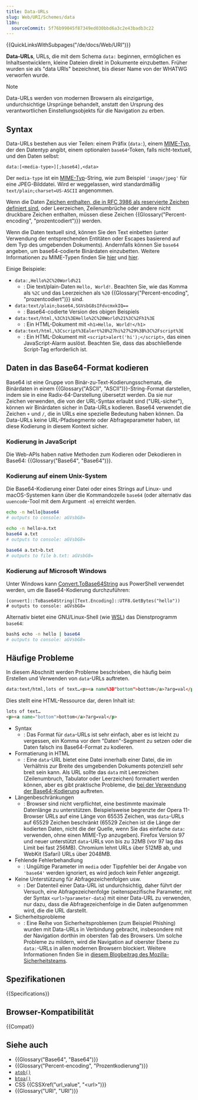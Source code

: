 ```yaml
---
title: Data-URLs
slug: Web/URI/Schemes/data
l10n:
  sourceCommit: 5f76b99045f87349ed030bbd6a3c2e43badb3c22
---
```


{{QuickLinksWithSubpages("/de/docs/Web/URI")}}

**Data-URLs**, URLs, die mit dem Schema `data:` beginnen, ermöglichen es Inhaltsentwicklern, kleine Dateien direkt in Dokumente einzubetten. Früher wurden sie als "data URIs" bezeichnet, bis dieser Name von der WHATWG verworfen wurde.

> [!NOTE]
> Data-URLs werden von modernen Browsern als einzigartige, undurchsichtige Ursprünge behandelt, anstatt den Ursprung des verantwortlichen Einstellungsobjekts für die Navigation zu erben.

## Syntax

Data-URLs bestehen aus vier Teilen: einem Präfix (`data:`), einem [MIME-Typ](/de/docs/Web/HTTP/MIME_types), der den Datentyp angibt, einem optionalen `base64`-Token, falls nicht-textuell, und den Daten selbst:

```plain
data:[<media-type>][;base64],<data>
```

Der `media-type` ist ein [MIME-Typ](/de/docs/Web/HTTP/MIME_types)-String, wie zum Beispiel `'image/jpeg'` für eine JPEG-Bilddatei. Wird er weggelassen, wird standardmäßig `text/plain;charset=US-ASCII` angenommen.

Wenn die Daten [Zeichen enthalten, die in RFC 3986 als reservierte Zeichen definiert sind](https://datatracker.ietf.org/doc/html/rfc3986#section-2.2), oder Leerzeichen, Zeilenumbrüche oder andere nicht druckbare Zeichen enthalten, müssen diese Zeichen {{Glossary("Percent-encoding", "prozentcodiert")}} werden.

Wenn die Daten textuell sind, können Sie den Text einbetten (unter Verwendung der entsprechenden Entitäten oder Escapes basierend auf dem Typ des umgebenden Dokuments). Andernfalls können Sie `base64` angeben, um base64-codierte Binärdaten einzubetten. Weitere Informationen zu MIME-Typen finden Sie [hier](/de/docs/Web/HTTP/MIME_types) und [hier](/de/docs/Web/HTTP/MIME_types/Common_types).

Einige Beispiele:

- `data:,Hello%2C%20World%21`
  - : Die text/plain-Daten `Hello, World!`. Beachten Sie, wie das Komma als `%2C` und das Leerzeichen als `%20` {{Glossary("Percent-encoding", "prozentcodiert")}} sind.
- `data:text/plain;base64,SGVsbG8sIFdvcmxkIQ==`
  - : Base64-codierte Version des obigen Beispiels
- `data:text/html,%3Ch1%3EHello%2C%20World%21%3C%2Fh1%3E`
  - : Ein HTML-Dokument mit `<h1>Hello, World!</h1>`
- `data:text/html,%3Cscript%3Ealert%28%27hi%27%29%3B%3C%2Fscript%3E`
  - : Ein HTML-Dokument mit `<script>alert('hi');</script>`, das einen JavaScript-Alarm auslöst. Beachten Sie, dass das abschließende Script-Tag erforderlich ist.

## Daten in das Base64-Format kodieren

Base64 ist eine Gruppe von Binär-zu-Text-Kodierungsschemata, die Binärdaten in einem {{Glossary("ASCII", "ASCII")}}-String-Format darstellen, indem sie in eine Radix-64-Darstellung übersetzt werden. Da sie nur Zeichen verwenden, die von der URL-Syntax erlaubt sind ("URL-sicher"), können wir Binärdaten sicher in Data-URLs kodieren. Base64 verwendet die Zeichen `+` und `/`, die in URLs eine spezielle Bedeutung haben können. Da Data-URLs keine URL-Pfadsegmente oder Abfrageparameter haben, ist diese Kodierung in diesem Kontext sicher.

### Kodierung in JavaScript

Die Web-APIs haben native Methoden zum Kodieren oder Dekodieren in Base64: {{Glossary("Base64", "Base64")}}.

### Kodierung auf einem Unix-System

Die Base64-Kodierung einer Datei oder eines Strings auf Linux- und macOS-Systemen kann über die Kommandozeile `base64` (oder alternativ das `uuencode`-Tool mit dem Argument `-m`) erreicht werden.

```bash
echo -n hello|base64
# outputs to console: aGVsbG8=

echo -n hello>a.txt
base64 a.txt
# outputs to console: aGVsbG8=

base64 a.txt>b.txt
# outputs to file b.txt: aGVsbG8=
```

### Kodierung auf Microsoft Windows

Unter Windows kann [Convert.ToBase64String](https://learn.microsoft.com/en-us/dotnet/api/system.convert.tobase64string?view=net-5.0) aus PowerShell verwendet werden, um die Base64-Kodierung durchzuführen:

```plain
[convert]::ToBase64String([Text.Encoding]::UTF8.GetBytes("hello"))
# outputs to console: aGVsbG8=
```

Alternativ bietet eine GNU/Linux-Shell (wie [WSL](https://en.wikipedia.org/wiki/Windows_Subsystem_for_Linux)) das Dienstprogramm `base64`:

```bash
bash$ echo -n hello | base64
# outputs to console: aGVsbG8=
```

## Häufige Probleme

In diesem Abschnitt werden Probleme beschrieben, die häufig beim Erstellen und Verwenden von `data`-URLs auftreten.

```html
data:text/html,lots of text…<p><a name%3D"bottom">bottom</a>?arg=val</p>
```

Dies stellt eine HTML-Ressource dar, deren Inhalt ist:

```html
lots of text…
<p><a name="bottom">bottom</a>?arg=val</p>
```

- Syntax
  - : Das Format für `data`-URLs ist sehr einfach, aber es ist leicht zu vergessen, ein Komma vor dem "Daten"-Segment zu setzen oder die Daten falsch ins Base64-Format zu kodieren.
- Formatierung in HTML
  - : Eine `data`-URL bietet eine Datei innerhalb einer Datei, die im Verhältnis zur Breite des umgebenden Dokuments potenziell sehr breit sein kann. Als URL sollte das `data` mit Leerzeichen (Zeilenumbruch, Tabulator oder Leerzeichen) formatiert werden können, aber es gibt praktische Probleme, die [bei der Verwendung der Base64-Kodierung](https://bugzil.la/73026#c12) auftreten.
- Längenbeschränkungen
  - : Browser sind nicht verpflichtet, eine bestimmte maximale Datenlänge zu unterstützen. Beispielsweise begrenzte der Opera 11-Browser URLs auf eine Länge von 65535 Zeichen, was `data`-URLs auf 65529 Zeichen beschränkt (65529 Zeichen ist die Länge der kodierten Daten, nicht die der Quelle, wenn Sie das einfache `data:` verwenden, ohne einen MIME-Typ anzugeben). Firefox Version 97 und neuer unterstützt `data`-URLs von bis zu 32MB (vor 97 lag das Limit bei fast 256MB). Chromium lehnt URLs über 512MB ab, und WebKit (Safari) URLs über 2048MB.
- Fehlende Fehlerbehandlung
  - : Ungültige Parameter im `media` oder Tippfehler bei der Angabe von `'base64'` werden ignoriert, es wird jedoch kein Fehler angezeigt.
- Keine Unterstützung für Abfragezeichenfolgen usw.
  - : Der Datenteil einer Data-URL ist undurchsichtig, daher führt der Versuch, eine Abfragezeichenfolge (seitenspezifische Parameter, mit der Syntax `<url>?parameter-data`) mit einer Data-URL zu verwenden, nur dazu, dass die Abfragezeichenfolge in die Daten aufgenommen wird, die die URL darstellt.
- Sicherheitsprobleme
  - : Eine Reihe von Sicherheitsproblemen (zum Beispiel Phishing) wurden mit Data-URLs in Verbindung gebracht, insbesondere mit der Navigation dorthin im obersten Tab des Browsers. Um solche Probleme zu mildern, wird die Navigation auf oberster Ebene zu `data:`-URLs in allen modernen Browsern blockiert. Weitere Informationen finden Sie in [diesem Blogbeitrag des Mozilla-Sicherheitsteams](https://blog.mozilla.org/security/2017/11/27/blocking-top-level-navigations-data-urls-firefox-59/).

## Spezifikationen

{{Specifications}}

## Browser-Kompatibilität

{{Compat}}

## Siehe auch

- {{Glossary("Base64", "Base64")}}
- {{Glossary("Percent-encoding", "Prozentkodierung")}}
- [`atob()`](/de/docs/Web/API/WorkerGlobalScope/atob)
- [`btoa()`](/de/docs/Web/API/WorkerGlobalScope/btoa)
- CSS {{CSSXref("url_value", "&lt;url&gt;")}}
- {{Glossary("URI", "URI")}}
